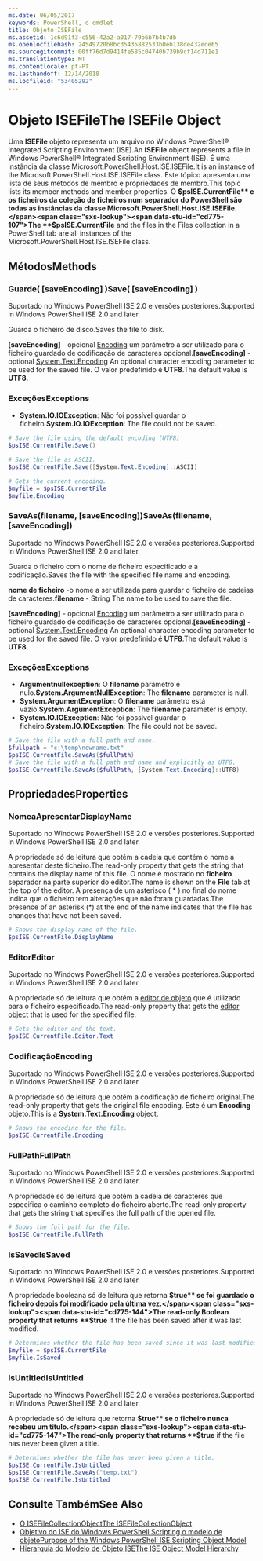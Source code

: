 ```yaml
---
ms.date: 06/05/2017
keywords: PowerShell, o cmdlet
title: Objeto ISEFile
ms.assetid: 1c6d91f3-c556-42a2-a017-79b6b7b4b7db
ms.openlocfilehash: 24549720b8bc35435882533b0eb138de432ede65
ms.sourcegitcommit: 00ff76d7d9414fe585c04740b739b9cf14d711e1
ms.translationtype: MT
ms.contentlocale: pt-PT
ms.lasthandoff: 12/14/2018
ms.locfileid: "53405292"
---
```

# <a name="the-isefile-object"></a><span data-ttu-id="cd775-103">Objeto ISEFile</span><span class="sxs-lookup"><span data-stu-id="cd775-103">The ISEFile Object</span></span>

<span data-ttu-id="cd775-104">Uma **ISEFile** objeto representa um arquivo no Windows PowerShell® Integrated Scripting Environment (ISE).</span><span class="sxs-lookup"><span data-stu-id="cd775-104">An **ISEFile** object represents a file in Windows PowerShell® Integrated Scripting Environment (ISE).</span></span> <span data-ttu-id="cd775-105">É uma instância da classe Microsoft.PowerShell.Host.ISE.ISEFile.</span><span class="sxs-lookup"><span data-stu-id="cd775-105">It is an instance of the Microsoft.PowerShell.Host.ISE.ISEFile class.</span></span> <span data-ttu-id="cd775-106">Este tópico apresenta uma lista de seus métodos de membro e propriedades de membro.</span><span class="sxs-lookup"><span data-stu-id="cd775-106">This topic lists its member methods and member properties.</span></span> <span data-ttu-id="cd775-107">O **$psISE.CurrentFile** e os ficheiros da coleção de ficheiros num separador do PowerShell são todas as instâncias da classe Microsoft.PowerShell.Host.ISE.ISEFile.</span><span class="sxs-lookup"><span data-stu-id="cd775-107">The **$psISE.CurrentFile** and the files in the Files collection in a PowerShell tab are all instances of the Microsoft.PowerShell.Host.ISE.ISEFile class.</span></span>

## <a name="methods"></a><span data-ttu-id="cd775-108">Métodos</span><span class="sxs-lookup"><span data-stu-id="cd775-108">Methods</span></span>

### <a name="save-saveencoding-"></a><span data-ttu-id="cd775-109">Guarde\( \[saveEncoding\] \)</span><span class="sxs-lookup"><span data-stu-id="cd775-109">Save\( \[saveEncoding\] \)</span></span>

<span data-ttu-id="cd775-110">Suportado no Windows PowerShell ISE 2.0 e versões posteriores.</span><span class="sxs-lookup"><span data-stu-id="cd775-110">Supported in Windows PowerShell ISE 2.0 and later.</span></span>

<span data-ttu-id="cd775-111">Guarda o ficheiro de disco.</span><span class="sxs-lookup"><span data-stu-id="cd775-111">Saves the file to disk.</span></span>

<span data-ttu-id="cd775-112">**\[saveEncoding\]**  - opcional [Encoding](https://msdn.microsoft.com/library/system.text.encoding.aspx) um parâmetro a ser utilizado para o ficheiro guardado de codificação de caracteres opcional.</span><span class="sxs-lookup"><span data-stu-id="cd775-112">**\[saveEncoding\]** - optional [System.Text.Encoding](https://msdn.microsoft.com/library/system.text.encoding.aspx) An optional character encoding parameter to be used for the saved file.</span></span> <span data-ttu-id="cd775-113">O valor predefinido é **UTF8**.</span><span class="sxs-lookup"><span data-stu-id="cd775-113">The default value is **UTF8**.</span></span>

### <a name="exceptions"></a><span data-ttu-id="cd775-114">Exceções</span><span class="sxs-lookup"><span data-stu-id="cd775-114">Exceptions</span></span>

- <span data-ttu-id="cd775-115">**System.IO.IOException**: Não foi possível guardar o ficheiro.</span><span class="sxs-lookup"><span data-stu-id="cd775-115">**System.IO.IOException**: The file could not be saved.</span></span>

```powershell
# Save the file using the default encoding (UTF8)
$psISE.CurrentFile.Save()

# Save the file as ASCII.
$psISE.CurrentFile.Save([System.Text.Encoding]::ASCII)

# Gets the current encoding.
$myfile = $psISE.CurrentFile
$myfile.Encoding
```

### <a name="saveasfilename-saveencoding"></a><span data-ttu-id="cd775-116">SaveAs\(filename, \[saveEncoding\]\)</span><span class="sxs-lookup"><span data-stu-id="cd775-116">SaveAs\(filename, \[saveEncoding\]\)</span></span>

<span data-ttu-id="cd775-117">Suportado no Windows PowerShell ISE 2.0 e versões posteriores.</span><span class="sxs-lookup"><span data-stu-id="cd775-117">Supported in Windows PowerShell ISE 2.0 and later.</span></span>

<span data-ttu-id="cd775-118">Guarda o ficheiro com o nome de ficheiro especificado e a codificação.</span><span class="sxs-lookup"><span data-stu-id="cd775-118">Saves the file with the specified file name and encoding.</span></span>

<span data-ttu-id="cd775-119">**nome de ficheiro** -o nome a ser utilizada para guardar o ficheiro de cadeias de caracteres.</span><span class="sxs-lookup"><span data-stu-id="cd775-119">**filename** - String The name to be used to save the file.</span></span>

<span data-ttu-id="cd775-120">**\[saveEncoding\]**  - opcional [Encoding](https://msdn.microsoft.com/library/system.text.encoding.aspx) um parâmetro a ser utilizado para o ficheiro guardado de codificação de caracteres opcional.</span><span class="sxs-lookup"><span data-stu-id="cd775-120">**\[saveEncoding\]** - optional [System.Text.Encoding](https://msdn.microsoft.com/library/system.text.encoding.aspx) An optional character encoding parameter to be used for the saved file.</span></span> <span data-ttu-id="cd775-121">O valor predefinido é **UTF8**.</span><span class="sxs-lookup"><span data-stu-id="cd775-121">The default value is **UTF8**.</span></span>

### <a name="exceptions"></a><span data-ttu-id="cd775-122">Exceções</span><span class="sxs-lookup"><span data-stu-id="cd775-122">Exceptions</span></span>

- <span data-ttu-id="cd775-123">**Argumentnullexception**: O **filename** parâmetro é nulo.</span><span class="sxs-lookup"><span data-stu-id="cd775-123">**System.ArgumentNullException**: The **filename** parameter is null.</span></span>
- <span data-ttu-id="cd775-124">**System.ArgumentException**: O **filename** parâmetro está vazio.</span><span class="sxs-lookup"><span data-stu-id="cd775-124">**System.ArgumentException**: The **filename** parameter is empty.</span></span>
- <span data-ttu-id="cd775-125">**System.IO.IOException**: Não foi possível guardar o ficheiro.</span><span class="sxs-lookup"><span data-stu-id="cd775-125">**System.IO.IOException**: The file could not be saved.</span></span>

```powershell
# Save the file with a full path and name.
$fullpath = "c:\temp\newname.txt"
$psISE.CurrentFile.SaveAs($fullPath)
# Save the file with a full path and name and explicitly as UTF8.
$psISE.CurrentFile.SaveAs($fullPath, [System.Text.Encoding]::UTF8)
```

## <a name="properties"></a><span data-ttu-id="cd775-126">Propriedades</span><span class="sxs-lookup"><span data-stu-id="cd775-126">Properties</span></span>

### <a name="displayname"></a><span data-ttu-id="cd775-127">NomeaApresentar</span><span class="sxs-lookup"><span data-stu-id="cd775-127">DisplayName</span></span>

<span data-ttu-id="cd775-128">Suportado no Windows PowerShell ISE 2.0 e versões posteriores.</span><span class="sxs-lookup"><span data-stu-id="cd775-128">Supported in Windows PowerShell ISE 2.0 and later.</span></span>

<span data-ttu-id="cd775-129">A propriedade só de leitura que obtém a cadeia que contém o nome a apresentar deste ficheiro.</span><span class="sxs-lookup"><span data-stu-id="cd775-129">The read-only property that gets the string that contains the display name of this file.</span></span> <span data-ttu-id="cd775-130">O nome é mostrado no **ficheiro** separador na parte superior do editor.</span><span class="sxs-lookup"><span data-stu-id="cd775-130">The name is shown on the **File** tab at the top of the editor.</span></span> <span data-ttu-id="cd775-131">A presença de um asterisco \( \* \) no final do nome indica que o ficheiro tem alterações que não foram guardadas.</span><span class="sxs-lookup"><span data-stu-id="cd775-131">The presence of an asterisk \(\*\) at the end of the name indicates that the file has changes that have not been saved.</span></span>

```powershell
# Shows the display name of the file.
$psISE.CurrentFile.DisplayName
```

### <a name="editor"></a><span data-ttu-id="cd775-132">Editor</span><span class="sxs-lookup"><span data-stu-id="cd775-132">Editor</span></span>

<span data-ttu-id="cd775-133">Suportado no Windows PowerShell ISE 2.0 e versões posteriores.</span><span class="sxs-lookup"><span data-stu-id="cd775-133">Supported in Windows PowerShell ISE 2.0 and later.</span></span>

<span data-ttu-id="cd775-134">A propriedade só de leitura que obtém a [editor de objeto](The-ISEEditor-Object.md) que é utilizado para o ficheiro especificado.</span><span class="sxs-lookup"><span data-stu-id="cd775-134">The read-only property that gets the [editor object](The-ISEEditor-Object.md) that is used for the specified file.</span></span>

```powershell
# Gets the editor and the text.
$psISE.CurrentFile.Editor.Text
```

### <a name="encoding"></a><span data-ttu-id="cd775-135">Codificação</span><span class="sxs-lookup"><span data-stu-id="cd775-135">Encoding</span></span>

<span data-ttu-id="cd775-136">Suportado no Windows PowerShell ISE 2.0 e versões posteriores.</span><span class="sxs-lookup"><span data-stu-id="cd775-136">Supported in Windows PowerShell ISE 2.0 and later.</span></span>

<span data-ttu-id="cd775-137">A propriedade só de leitura que obtém a codificação de ficheiro original.</span><span class="sxs-lookup"><span data-stu-id="cd775-137">The read-only property that gets the original file encoding.</span></span> <span data-ttu-id="cd775-138">Este é um **Encoding** objeto.</span><span class="sxs-lookup"><span data-stu-id="cd775-138">This is a **System.Text.Encoding** object.</span></span>

```powershell
# Shows the encoding for the file.
$psISE.CurrentFile.Encoding
```

### <a name="fullpath"></a><span data-ttu-id="cd775-139">FullPath</span><span class="sxs-lookup"><span data-stu-id="cd775-139">FullPath</span></span>

<span data-ttu-id="cd775-140">Suportado no Windows PowerShell ISE 2.0 e versões posteriores.</span><span class="sxs-lookup"><span data-stu-id="cd775-140">Supported in Windows PowerShell ISE 2.0 and later.</span></span>

<span data-ttu-id="cd775-141">A propriedade só de leitura que obtém a cadeia de caracteres que especifica o caminho completo do ficheiro aberto.</span><span class="sxs-lookup"><span data-stu-id="cd775-141">The read-only property that gets the string that specifies the full path of the opened file.</span></span>

```powershell
# Shows the full path for the file.
$psISE.CurrentFile.FullPath
```

### <a name="issaved"></a><span data-ttu-id="cd775-142">IsSaved</span><span class="sxs-lookup"><span data-stu-id="cd775-142">IsSaved</span></span>

<span data-ttu-id="cd775-143">Suportado no Windows PowerShell ISE 2.0 e versões posteriores.</span><span class="sxs-lookup"><span data-stu-id="cd775-143">Supported in Windows PowerShell ISE 2.0 and later.</span></span>

<span data-ttu-id="cd775-144">A propriedade booleana só de leitura que retorna **$true** se foi guardado o ficheiro depois foi modificado pela última vez.</span><span class="sxs-lookup"><span data-stu-id="cd775-144">The read-only Boolean property that returns **$true** if the file has been saved after it was last modified.</span></span>

```powershell
# Determines whether the file has been saved since it was last modified.
$myfile = $psISE.CurrentFile
$myfile.IsSaved
```

### <a name="isuntitled"></a><span data-ttu-id="cd775-145">IsUntitled</span><span class="sxs-lookup"><span data-stu-id="cd775-145">IsUntitled</span></span>

<span data-ttu-id="cd775-146">Suportado no Windows PowerShell ISE 2.0 e versões posteriores.</span><span class="sxs-lookup"><span data-stu-id="cd775-146">Supported in Windows PowerShell ISE 2.0 and later.</span></span>

<span data-ttu-id="cd775-147">A propriedade só de leitura que retorna **$true** se o ficheiro nunca recebeu um título.</span><span class="sxs-lookup"><span data-stu-id="cd775-147">The read-only property that returns **$true** if the file has never been given a title.</span></span>

```powershell
# Determines whether the file has never been given a title.
$psISE.CurrentFile.IsUntitled
$psISE.CurrentFile.SaveAs("temp.txt")
$psISE.CurrentFile.IsUntitled
```

## <a name="see-also"></a><span data-ttu-id="cd775-148">Consulte Também</span><span class="sxs-lookup"><span data-stu-id="cd775-148">See Also</span></span>

- [<span data-ttu-id="cd775-149">O ISEFileCollectionObject</span><span class="sxs-lookup"><span data-stu-id="cd775-149">The ISEFileCollectionObject</span></span>](The-ISEFileCollection-Object.md)
- [<span data-ttu-id="cd775-150">Objetivo do ISE do Windows PowerShell Scripting o modelo de objeto</span><span class="sxs-lookup"><span data-stu-id="cd775-150">Purpose of the Windows PowerShell ISE Scripting Object Model</span></span>](Purpose-of-the-Windows-PowerShell-ISE-Scripting-Object-Model.md)
- [<span data-ttu-id="cd775-151">Hierarquia do Modelo de Objeto ISE</span><span class="sxs-lookup"><span data-stu-id="cd775-151">The ISE Object Model Hierarchy</span></span>](The-ISE-Object-Model-Hierarchy.md)